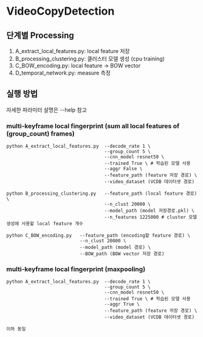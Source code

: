 # VideoCopyDetection

## 단계별 Processing
1. A_extract_local_features.py: local feature 저장
2. B_processing_clustering.py: 클러스터 모델 생성 (cpu training)
3. C_BOW_encoding.py: local feature -> BOW vector
4. D_temporal_network.py: measure 측정

## 실행 방법
자세한 파라미터 설명은 --help 참고
### multi-keyframe local fingerprint (sum all local features of (group_count) frames)
``` shell script
python A_extract_local_features.py  --decode_rate 1 \
                                    --group_count 5 \
                                    --cnn_model resnet50 \ 
                                    --trained True \ # 학습된 모델 사용
                                    --aggr False \
                                    --feature_path (feature 저장 경로) \
                                    --video_dataset (VCDB 데이터셋 경로)

python B_processing_clustering.py   --feature_path (local feature 경로) \
                                    --n_clust 20000 \
                                    --model_path (model 저장경로.pkl) \
                                    --n_features 1225000 # cluster 모델 생성에 사용할 local feature 개수

python C_BOW_encoding.py   --feature_path (encoding할 feature 경로) \
                           --n_clust 20000 \ 
                           --model_path (model 경로) \
                           --BOW_path (BOW vector 저장 경로)
```

### multi-keyframe local fingerprint (maxpooling)
``` shell script
python A_extract_local_features.py  --decode_rate 1 \
                                    --group_count 5 \
                                    --cnn_model resnet50 \ 
                                    --trained True \ # 학습된 모델 사용
                                    --aggr True \
                                    --feature_path (feature 저장 경로) \
                                    --video_dataset (VCDB 데이터셋 경로)

이하 동일
```